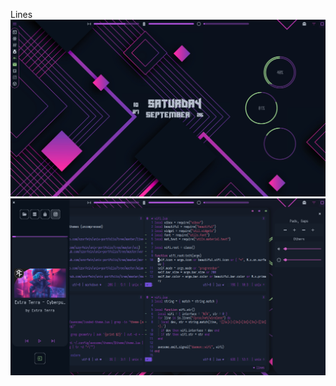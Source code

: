 Lines
![](https://github.com/szorfein/unix-portfolio/blob/master/lines/monitor.png)
![](https://github.com/szorfein/unix-portfolio/blob/master/lines/full.png)
